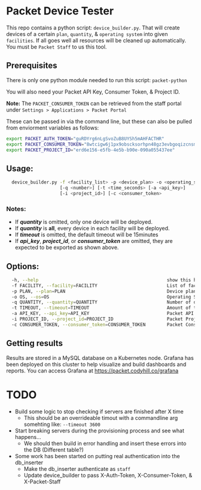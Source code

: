 # Packet Device Tester
This repo contains a python script: `device_builder.py`. That will create devices of a certain `plan`, `quantity`, & `operating system` into given `facilities`. If all goes well all resources will be cleaned up automatically. You must be `Packet Staff` to us this tool.
## Prerequisites
There is only one python module needed to run this script: `packet-python`

You will also need your Packet API Key, Consumer Token, & Project ID.

**Note:** The `PACKET_CONSUMER_TOKEN` can be retrieved from the staff portal under `Settings > Applications > Packet Portal`

These can be passed in via the command line, but these can also be pulled from enviorment variables as follows:
```bash
export PACKET_AUTH_TOKEN="guRDYrg6nLgSvoZuB8UYSh5mAHFACTHR"
export PACKET_CONSUMER_TOKEN="8wtcigw6j1px9obscksorhpn48gz3evbgoqizcnsm7t7wdsjfmy00a3ng9p8t1d4"
export PACKET_PROJECT_ID="erd6e156-e5fb-4e5b-b90e-090a055437ee"
```
## Usage:
```bash 
  device_builder.py -f <facility_list> -p <device_plan> -o <operating_system>
                    [-q <number>] [-t <time_seconds> [-a <api_key>]
                    [-i <project_id>] [-c <consumer_token>
```
### Notes:
* If ***quantity*** is omitted, only one device will be deployed.
* If ***quantity*** is **all**, every device in each facility will be deployed.
* If ***timeout*** is omitted, the default timeout will be 15minutes
* If ***api_key***, ***project_id***, or ***consumer_token*** are omitted, they are expected to be exported as shown above.
## Options:
```bash
  -h, --help                                                show this help message and exit
  -f FACILITY, --facility=FACILITY                          List of facilities to deploy servers. Example: ewr1,sjc1
  -p PLAN, --plan=PLAN                                      Device plan to deploy. Example: c3.small.x86
  -o OS, --os=OS                                            Operating System to deploy on the Device. Example: ubuntu_18_04
  -q QUANTITY, --quantity=QUANTITY                          Number of devices to deploy per facility. Example: 100
  -t TIMEOUT, --timeout=TIMEOUT                             Amount of time to wait fo devices to become active. Example: 25
  -a API_KEY, --api_key=API_KEY                             Packet API Key. Example: vuRQYrg2nLgSvoYuB8UYSh4mAHFACTHB
  -i PROJECT_ID, --project_id=PROJECT_ID                    Packet Project ID. Example: ecd8e248-e2fb-4e5b-b90e-090a055437dd
  -c CONSUMER_TOKEN, --consumer_token=CONSUMER_TOKEN        Packet Consumer Token. Example: 8wtcigw6j1px9obscksorhpn48gz3evbgoqizcnsm7t7wdsjfmy00a3ng9p8t1d4
```

## Getting results
Results are stored in a MySQL database on a Kubernetes node. Grafana has been deployed on this cluster to help visualize and build dashboards and reports. You can access Grafana at https://packet.codyhill.co/grafana


# TODO
* Build some logic to stop checking if servers are finished after X time
  * This should be an overrideable timout with a commandline arg somehting like: `--timeout 3600`
* Start breaking servers during the provisioning process and see what happens...
  * We should then build in error handling and insert these errors into the DB (Different table?)
* Some work has been started on putting real authentication into the db_inserter
  * Make the db_inserter authenticate as `staff`
  * Update device_builder to pass X-Auth-Token, X-Consumer-Token, & X-Packet-Staff